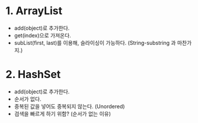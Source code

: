 # 1. ArrayList
- add(object)로 추가한다.
- get(index)으로 가져온다.
- subList(first, last)를 이용해, 슬라이싱이 가능하다. (String-substring 과 마찬가지.)

# 2. HashSet
- add(object)로 추가한다.
- 순서가 없다. 
- 중복된 값을 넣어도 중복되지 않는다. (Unordered)
- 검색을 빠르게 하기 위함? (순서가 없는 이유)

